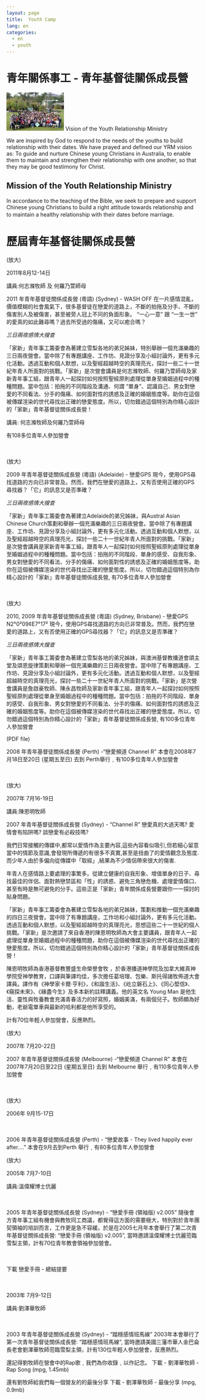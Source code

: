 ```yaml
---
layout: page
title:  Youth Camp
lang: en
categories:
  - en
  - youth
---
```


青年關係事工 - 青年基督徒關係成長營
===================================
![Youth Camp](../youth002.jpg)
Vision of the Youth Relationship Ministry

We are inspired by God to respond to the needs of the youths to build
relationship with their dates. We have prayed and defined our YRM vision
as: To guide and nurture Chinese young Christians in Australia, to
enable them to maintain and strengthen their relationship with one
another, so that they may be good testimony for Christ. 

Mission of the Youth Relationship Ministry
------------------------------------------

In accordance to the teaching of the Bible, we seek to prepare and
support Chinese young Christians to build a right attitude towards
relationship and to maintain a healthy relationship with their dates
before marriage. 
　

歷屆青年基督徒關係成長營
========================

(放大)

2011年8月12-14日

講員:何志滌牧師
及
何羅乃萱師母

2011 年青年基督徒關係成長營 (粵語) (Sydney) -  WASH OFF
在一片感情混亂，價值模糊的社會風氣下，很多基督徒在戀愛的道路上，不斷的拍拖及分手、不斷的傷害別人及被傷害，甚至被旁人冠上不冋的負面形象。
“一心一意” 跟 “一生一世”
的愛真的如此難尋嗎？過去所受過的傷痛，又可以癒合嗎？

_三日兩夜感情大搜查_

「家新」青年事工籌委會為著建立雪梨各地的弟兄姊妹，特別舉辦一個充滿樂趣的三日兩夜營會。當中除了有專題講座、工作坊、見證分享及小組討論外，更有多元化活動。透過互動和個人默想，以及聖經超越時空的真理亮光，探討一些二十一世紀年青人所面對的挑戰。「家新」是次營會講員是何志滌牧師、何羅乃萱師母及家新青年事工組，跟青年人一起探討如何按照聖經原則處理從單身至婚姻過程中的種種問題。當中包括：拍拖的不同階段及溝通、何謂
“單身”、認識自己、男女對戀愛的不同看法、分手的傷痛、如何面對性的誘惑及正確的婚姻態度等。助你在這個被傳媒渲染的世代尋找出正確的戀愛態度。所以，切勿錯過這個特別為你精心設計的「家新」青年基督徒關係成長營！

講員: 何志滌牧師及何羅乃萱師母
　

有108多位青年人參加營會

　


(放大)

2009 年青年基督徒關係成長營 (粵語) (Adelaide) -  戀愛GPS
現今，使用GPS尋找道路的方向已非常普及。然而，我們在戀愛的道路上，又有否使用正確的GPS尋找器？「它」的訊息又是否準確？

_三日兩夜感情大搜查_

「家新」青年事工籌委會為著建立Adelaide的弟兄姊妹，與Austral Asian
Chinese
Church策劃和舉辦一個充滿樂趣的三日兩夜營會。當中除了有專題講座、工作坊、見證分享及小組討論外，更有多元化活動。透過互動和個人默想，以及聖經超越時空的真理亮光，探討一些二十一世紀年青人所面對的挑戰。「家新」是次營會講員是家新青年事工組，跟青年人一起探討如何按照聖經原則處理從單身至婚姻過程中的種種問題。當中包括：拍拖的不同階段、單身的感受、自我形象、男女對戀愛的不同看法、分手的傷痛、如何面對性的誘惑及正確的婚姻態度等。助你在這個被傳媒渲染的世代尋找出正確的戀愛態度。所以，切勿錯過這個特別為你精心設計的「家新」青年基督徒關係成長營,
有70多位青年人參加營會

　


(放大)

2010, 2009 年青年基督徒關係成長營 (粵語) (Sydney, Brisbane) -  戀愛GPS
N2°0²09¢E7°17²
現今，使用GPS尋找道路的方向已非常普及。然而，我們在戀愛的道路上，又有否使用正確的GPS尋找器？「它」的訊息又是否準確？

_三日兩夜感情大搜查_

「家新」青年事工籌委會為著建立雪梨各地的弟兄姊妹，與澳洲基督教播道會頌主堂及頌恩旋律策劃和舉辦一個充滿樂趣的三日兩夜營會。當中除了有專題講座、工作坊、見證分享及小組討論外，更有多元化活動。透過互動和個人默想，以及聖經超越時空的真理亮光，探討一些二十一世紀年青人所面對的挑戰。「家新」是次營會講員是詹啟豪牧師、陳永昌牧師及家新青年事工組，跟青年人一起探討如何按照聖經原則處理從單身至婚姻過程中的種種問題。當中包括：拍拖的不同階段、單身的感受、自我形象、男女對戀愛的不同看法、分手的傷痛、如何面對性的誘惑及正確的婚姻態度等。助你在這個被傳媒渲染的世代尋找出正確的戀愛態度。所以，切勿錯過這個特別為你精心設計的「家新」青年基督徒關係成長營,
有100多位青年人參加營會

 
(PDF file)

2008 年青年基督徒關係成長營 (Perth) -“戀愛頻道 Channel R”
本會在2008年7月18日至20日 (星期五至日) 去到
Perth舉行﹐有100多位青年人參加營會

　

 
(放大)

2007年 7月16-19日

講員:陳恩明牧師

2007 年青年基督徒關係成長營 (Sydney) - “Channel R”
戀愛真的大過天嗎?
愛情會有陷阱嗎?
談戀愛有必殺技嗎?
 
我們日常接觸的傳媒中,都常以愛情作為主要內容,這些內容看似吸引,但若細心留意當中的情節及意識,會發現所傳遞的有很多不真實,甚至是扭曲了的愛情觀念及態度.而少年人由於多偏向從傳媒中「取經」,結果為不少情侶帶來很大的傷害.
　

年青人在感情路上要處理的事繁多。從建立健康的自我形象、增值單身的日子、尋找最佳的伴侶、面對熱戀禁區和「性」的誘惑、避免三角戀危機、處理愛情傷口、甚至有時是無可避免的分手。這些正是「家新」青年關係成長營要跟你一一探討的貼身問題。

「家新」青年事工籌委會為著建立雪梨各地的弟兄姊妹，策劃和推動一個充滿樂趣的四日三夜營會。當中除了有專題講座，工作坊和小組討論外，更有多元化活動。透過互動和個人默想，以及聖經超越時空的真理亮光，思想這些二十一世紀的個人挑戰。「家新」是次邀請了來自香港的陳恩明牧師為大會主要講員，跟青年人一起處理從單身至婚姻過程中的種種問題，助你在這個被傳媒渲染的世代尋找出正確的戀愛態度。所以，切勿錯過這個特別為你精心設計的「家新」青年基督徒關係成長營！

陳恩明牧師為香港基督教豐盛生命榮譽會牧
，於香港播道神學院及加拿大維真神學院受神學教育，口譯與筆譯均佳，多次擔任葛培理、包樂、斯托得諸牧佈道大會譯員。譯作有《神學家卡爾‧亨利》，《和諧生活》、《屹立磐石上》、《同心堅信》、《窺探未來》、《緣盡今生》及多本新約註釋講義。他的英文名
Young Man
是他生活、靈性與牧養教會充滿青春活力的好寫照，婚姻美滿，有兩個兒子。牧師頗為好動，老爺電單車與最新的哈利都是他所享受的。

計有70位年輕人參加營會，反應熱烈。

 

(放大)

2007年 7月20-22日

2007 年青年基督徒關係成長營 (Melbourne) -“戀愛頻道 Channel R”
本會在2007年7月20日至22日 (星期五至日) 去到 Melbourne
舉行﹐有110多位青年人參加營會

　
 
(放大)

2006年 9月15-17日

　

2006 年青年基督徒關係成長營 (Perth) - “戀愛故事 - They lived happily
ever after....”
本會在9月去到Perth 舉行﹐有80多位青年人參加營會

 

(放大)

2005年 7月7-10日

講員:溫偉耀博士伉麗

　

2005 年青年基督徒關係成長營 (Sydney) - “戀愛手冊 (領袖版) v2.005”
隨後會方青年事工組有機會與教牧同工商議，都覺得這方面的需要極大，特別對於青年團契領袖的培訓而言，工作更是急不容緩。於是在2005七月年本會舉行了第二次青年基督徒關係成長營:
“戀愛手冊 (領袖版) v2.005”,
當時邀請溫偉耀博士伉麗蒞臨雪梨主領，計有70位青年教會領袖參加營會。

　

下載 戀愛手冊 - 總結提要

　



2003年 7月9-12日

講員:劉澤華牧師

　

2003 年青年基督徒關係成長營 (Sydney) - “踏穩感情班馬線”
2003年本會舉行了第一次青年基督徒關係成長營: “踏穩感情班馬線”,
當時邀請美國三藩市華人金巴侖長老會劉澤華牧師蒞臨雪梨主領，計有130位年輕人參加營會，反應熱烈。

還記得劉牧師在營會中的Rap歌﹐我們為你收錄﹐以作記念。
下載 - 劉澤華牧師 - Rap Song (mpg, 1.45mb)

還有劉牧師給我們每一個營友的的最後分享
下載 - 劉澤華牧師 - 最後分享 (mpg, 0.9mb)　

　


